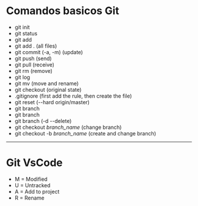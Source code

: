 # **Comandos basicos Git**
* git init
* git status
* git add
* git add . (all files)
* git commit (-a, -m) (update)
* git push (send)
* git pull (receive)
* git rm (remove)
* git log
* git mv (move and rename)
* git checkout (original state)
* .gitignore (first add the rule, then create the file)
* git reset (--hard origin/master)
* git branch
* git branch <name>
* git branch (-d --delete)
* git checkout *branch_name* (change branch)
* git checkout -b *branch_name* (create and change branch)

------------------------

# **Git VsCode**
* M = Modified
* U = Untracked
* A = Add to project
* R = Rename